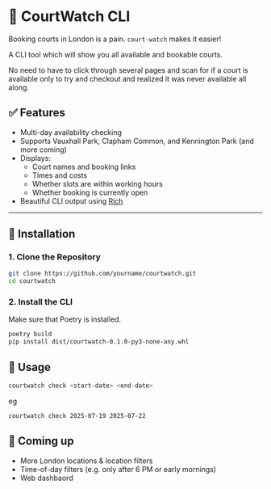 # 🎾 CourtWatch CLI

Booking courts in London is a pain. `court-watch` makes it easier! 

A CLI tool which will show you all available and bookable courts. 

No need to have to click through several pages and scan for if a court is available only
to try and checkout and realized it was never available all along.

## ✅ Features

- Multi-day availability checking
- Supports Vauxhall Park, Clapham Common, and Kennington Park (and more coming)
- Displays:
  - Court names and booking links
  - Times and costs
  - Whether slots are within working hours
  - Whether booking is currently open
- Beautiful CLI output using [Rich](https://github.com/Textualize/rich)

---

## 🚀 Installation

### 1. Clone the Repository

```bash
git clone https://github.com/yourname/courtwatch.git
cd courtwatch
```

### 2. Install the CLI

Make sure that Poetry is installed. 

```bash
poetry build
pip install dist/courtwatch-0.1.0-py3-none-any.whl
```

## 🥳 Usage

```bash
courtwatch check <start-date> <end-date>
```

eg

```bash
courtwatch check 2025-07-19 2025-07-22
```



## 🔮 Coming up
- More London locations & location filters
- Time-of-day filters (e.g. only after 6 PM or early mornings)
- Web dashbaord

